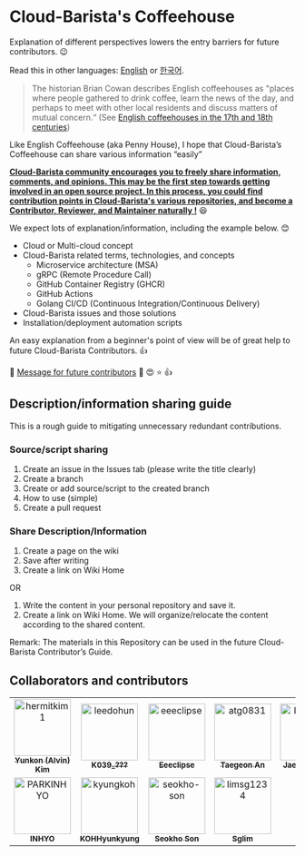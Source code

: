 # Cloud-Barista's Coffeehouse

Explanation of different perspectives lowers the entry barriers for future contributors. 😉

Read this in other languages: [English](https://github.com/cloud-barista/cb-coffeehouse/blob/main/README.en.md) or [한국어](https://github.com/cloud-barista/cb-coffeehouse/blob/main/README.md).

> The historian Brian Cowan describes English coffeehouses as "places where people gathered to drink coffee, learn the news of the day, and perhaps to meet with other local residents and discuss matters of mutual concern.“ (See [English coffeehouses in the 17th and 18th centuries](https://en.wikipedia.org/wiki/English_coffeehouses_in_the_17th_and_18th_centuries))

Like English Coffeehouse (aka Penny House), I hope that Cloud-Barista’s Coffeehouse can share various information “easily” 

**<ins>Cloud-Barista community encourages you to freely share information, comments, and opinions. This may be the first step towards getting involved in an open source project. In this process, you could find contribution points in Cloud-Barista's various repositories, and become a Contributor, Reviewer, and Maintainer naturally !**</ins> 😆

We expect lots of explanation/information, including the example below. 😊

- Cloud or Multi-cloud concept
- Cloud-Barista related terms, technologies, and concepts
  - Microservice architecture (MSA)
  - gRPC (Remote Procedure Call)
  - GitHub Container Registry (GHCR)
  - GitHub Actions
  - Golang CI/CD (Continuous Integration/Continuous Delivery)
- Cloud-Barista issues and those solutions
- Installation/deployment automation scripts

An easy explanation from a beginner's point of view will be of great help to future Cloud-Barista Contributors. 👍

🎁 [Message for future contributors](https://github.com/cb-contributhon/cb-coffeehouse/wiki/Interview-with-Seokho-Son) 💯 😍 ⭐ 👍

## Description/information sharing guide

This is a rough guide to mitigating unnecessary redundant contributions.

### Source/script sharing
  1. Create an issue in the Issues tab (please write the title clearly)
  2. Create a branch
  3. Create or add source/script to the created branch
  4. How to use (simple)
  5. Create a pull request

### Share Description/Information
  1. Create a page on the wiki
  2. Save after writing
  3. Create a link on Wiki Home
  
OR

  1. Write the content in your personal repository and save it.
  2. Create a link on Wiki Home.
We will organize/relocate the content according to the shared content.

Remark: The materials in this Repository can be used in the future Cloud-Barista Contributor’s Guide.

## Collaborators and contributors

<!-- readme: collaborators,contributors -start -->
<table>
<tr>
    <td align="center">
        <a href="https://github.com/hermitkim1">
            <img src="https://avatars.githubusercontent.com/u/7975459?v=4" width="100;" alt="hermitkim1"/>
            <br />
            <sub><b>Yunkon (Alvin) Kim </b></sub>
        </a>
    </td>
    <td align="center">
        <a href="https://github.com/leedohun">
            <img src="https://avatars.githubusercontent.com/u/33706689?v=4" width="100;" alt="leedohun"/>
            <br />
            <sub><b>K039_???</b></sub>
        </a>
    </td>
    <td align="center">
        <a href="https://github.com/eeeclipse">
            <img src="https://avatars.githubusercontent.com/u/48973781?v=4" width="100;" alt="eeeclipse"/>
            <br />
            <sub><b>Eeeclipse</b></sub>
        </a>
    </td>
    <td align="center">
        <a href="https://github.com/atg0831">
            <img src="https://avatars.githubusercontent.com/u/44899448?v=4" width="100;" alt="atg0831"/>
            <br />
            <sub><b>Taegeon An</b></sub>
        </a>
    </td>
    <td align="center">
        <a href="https://github.com/benz-e-class">
            <img src="https://avatars.githubusercontent.com/u/79443893?v=4" width="100;" alt="benz-e-class"/>
            <br />
            <sub><b>Jae Hyeok Yu</b></sub>
        </a>
    </td>
    <td align="center">
        <a href="https://github.com/jangh-lee">
            <img src="https://avatars.githubusercontent.com/u/72970232?v=4" width="100;" alt="jangh-lee"/>
            <br />
            <sub><b>Jangh-lee</b></sub>
        </a>
    </td></tr>
<tr>
    <td align="center">
        <a href="https://github.com/PARKINHYO">
            <img src="https://avatars.githubusercontent.com/u/47745785?v=4" width="100;" alt="PARKINHYO"/>
            <br />
            <sub><b>INHYO</b></sub>
        </a>
    </td>
    <td align="center">
        <a href="https://github.com/kyungkoh">
            <img src="https://avatars.githubusercontent.com/u/21353715?v=4" width="100;" alt="kyungkoh"/>
            <br />
            <sub><b>KOHHyunkyung</b></sub>
        </a>
    </td>
    <td align="center">
        <a href="https://github.com/seokho-son">
            <img src="https://avatars.githubusercontent.com/u/5966944?v=4" width="100;" alt="seokho-son"/>
            <br />
            <sub><b>Seokho Son</b></sub>
        </a>
    </td>
    <td align="center">
        <a href="https://github.com/limsg1234">
            <img src="https://avatars.githubusercontent.com/u/53066410?v=4" width="100;" alt="limsg1234"/>
            <br />
            <sub><b>Sglim</b></sub>
        </a>
    </td></tr>
</table>
<!-- readme: collaborators,contributors -end -->
